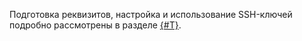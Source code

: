 Подготовка реквизитов, настройка и использование SSH-ключей подробно рассмотрены в разделе [{#T}](../../managed-kubernetes/operations/node-connect-ssh.md).
